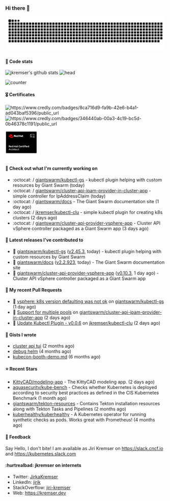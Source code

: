 ### Hi there 👋

<picture>
  <source media="(prefers-color-scheme: dark)" srcset="github-snake-dark.svg" />
  <source media="(prefers-color-scheme: light)" srcset="github-snake.svg" />
  <img alt="github-snake" src="github-snake.svg" />
</picture>

#### 📱 Code stats

![jkremser's github stats](https://github-readme-stats.vercel.app/api?username=jkremser&count_private=true&show_icons=true&hide_border=false&theme=tokyonight&title_color=5bcdec&bg_color=0d1117&border_radius=false) ![head](https://user-images.githubusercontent.com/535866/175570014-71166aaa-95f7-4a4f-869c-93a16481de4e.jpeg)



![counter](https://komarev.com/ghpvc/?username=jkremser&color=5bcdec&style=for-the-badge)

#### 🎖 Certificates
<p align="left">
    <a style="text-decoration: none;" href="https://www.credly.com/badges/8ca716d9-fa9b-42e6-b4a1-ad043baf5396/public_url">
        <img src="https://training.linuxfoundation.org/wp-content/uploads/2022/11/CKA.png" alt="https://www.credly.com/badges/8ca716d9-fa9b-42e6-b4a1-ad043baf5396/public_url" width="110" height="110"/>
    </a>
    <a style="text-decoration: none;" href="https://www.credly.com/badges/346440ab-00a3-4c19-bc5d-0b46378c1191/public_url">
        <img src="https://training.linuxfoundation.org/wp-content/uploads/2022/11/CKS.png" alt="https://www.credly.com/badges/346440ab-00a3-4c19-bc5d-0b46378c1191/public_url" width="110" height="110"/>
    </a>
    <a style="text-decoration: none;" href="https://rhtapps.redhat.com/verify/?certId=120-194-022">
        <img src="./rhca.png" alt="https://rhtapps.redhat.com/verify/?certId=120-194-022" width="100" height="100"/>
    </a>
</p>

#### 👷 Check out what I'm currently working on

- :octocat: / [giantswarm/kubectl-gs](https://github.com/giantswarm/kubectl-gs) - kubectl plugin helping with custom resources by Giant Swarm (today)
- :octocat: / [giantswarm/cluster-api-ipam-provider-in-cluster-app](https://github.com/giantswarm/cluster-api-ipam-provider-in-cluster-app) - simple controller for IpAddressClaim (today)
- :octocat: / [giantswarm/docs](https://github.com/giantswarm/docs) - The Giant Swarm documentation site (1 day ago)
- :octocat: / [jkremser/kubectl-clu](https://github.com/jkremser/kubectl-clu) - simple kubectl plugin for creating k8s clusters (2 days ago)
- :octocat: / [giantswarm/cluster-api-provider-vsphere-app](https://github.com/giantswarm/cluster-api-provider-vsphere-app) - Cluster API vSphere controller packaged as a Giant Swarm app (3 days ago)

#### 🔭 Latest releases I've contributed to

- 🎉 [giantswarm/kubectl-gs](https://github.com/giantswarm/kubectl-gs) ([v2.45.3](https://github.com/giantswarm/kubectl-gs/releases/tag/v2.45.3), today) - kubectl plugin helping with custom resources by Giant Swarm
- 🎉 [giantswarm/docs](https://github.com/giantswarm/docs) ([v2.2.923](https://github.com/giantswarm/docs/releases/tag/v2.2.923), today) - The Giant Swarm documentation site
- 🎉 [giantswarm/cluster-api-provider-vsphere-app](https://github.com/giantswarm/cluster-api-provider-vsphere-app) ([v0.10.3](https://github.com/giantswarm/cluster-api-provider-vsphere-app/releases/tag/v0.10.3), 1 day ago) - Cluster API vSphere controller packaged as a Giant Swarm app

#### 🔨 My recent Pull Requests

- 💪 [vsphere: k8s version defaulting was not ok](https://github.com/giantswarm/kubectl-gs/pull/1154) on [giantswarm/kubectl-gs](https://github.com/giantswarm/kubectl-gs) (1 day ago)
- 💪 [Support for multiple pools](https://github.com/giantswarm/cluster-api-ipam-provider-in-cluster-app/pull/35) on [giantswarm/cluster-api-ipam-provider-in-cluster-app](https://github.com/giantswarm/cluster-api-ipam-provider-in-cluster-app) (2 days ago)
- 💪 [Update Kubectl Plugin - v0.0.6](https://github.com/jkremser/kubectl-clu/pull/9) on [jkremser/kubectl-clu](https://github.com/jkremser/kubectl-clu) (2 days ago)

#### 📓 Gists I wrote

- [cluster api tui](https://gist.github.com/176c5bae04a9db8feea0f72217e8eff5) (2 months ago)
- [debug helm](https://gist.github.com/40bc6009eefdea63b57854becf8409a5) (4 months ago)
- [kubecon-booth-demo.md](https://gist.github.com/8ec12c94e4ff2fc8aa0ee0754363a035) (6 months ago)

#### ⭐ Recent Stars

- [KittyCAD/modeling-app](https://github.com/KittyCAD/modeling-app) - The KittyCAD modeling app. (2 days ago)
- [aquasecurity/kube-bench](https://github.com/aquasecurity/kube-bench) - Checks whether Kubernetes is deployed according to security best practices as defined in the CIS Kubernetes Benchmark (1 month ago)
- [giantswarm/tekton-resources](https://github.com/giantswarm/tekton-resources) - Contains Tekton installation resources along with Tekton Tasks and Pipelines (2 months ago)
- [kuberhealthy/kuberhealthy](https://github.com/kuberhealthy/kuberhealthy) - A Kubernetes operator for running synthetic checks as pods. Works great with Prometheus! (4 months ago)

#### 💬 Feedback

Say Hello, I don't bite! I am available as Jiri Kremser on https://slack.cncf.io and https://kubernetes.slack.com


#### :hurtrealbad: jkremser on internets

- Twitter: <a href="https://twitter.com/JirkaKremser">JirkaKremser</a>
- LinkedIn: <a href="https://www.linkedin.com/in/jirik/">jirik</a>
- StackOverflow: <a href="https://stackoverflow.com/users/1594980/jiri-kremser">jiri-kremser</a>
- Web: https://kremser.dev